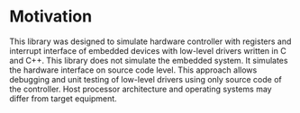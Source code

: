 # Motivation
This library was designed to simulate hardware controller with registers and interrupt interface of embedded devices with low-level drivers written in C and C++. This library does not simulate the embedded system. It simulates the hardware interface on source code level.
This approach allows debugging and unit testing of low-level drivers using only source code of the controller. Host processor architecture and operating systems may differ from target equipment.
